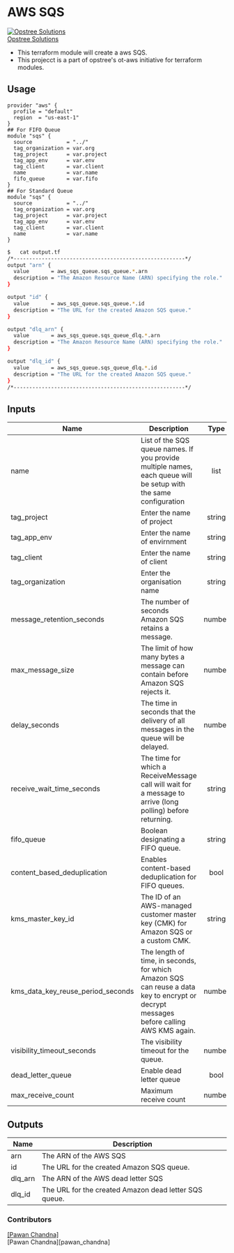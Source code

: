 # AWS SQS

[![Opstree Solutions][opstree_avatar]][opstree_homepage]<br/>[Opstree Solutions][opstree_homepage] 

  [opstree_homepage]: https://opstree.github.io/
  [opstree_avatar]: https://img.cloudposse.com/150x150/https://github.com/opstree.png

- This terraform module will create a aws SQS.
- This projecct is a part of opstree's ot-aws initiative for terraform modules.

## Usage

```hcl
provider "aws" {
  profile = "default"
  region  = "us-east-1"
}
## For FIFO Queue
module "sqs" {
  source           = "../"
  tag_organization = var.org
  tag_project      = var.project
  tag_app_env      = var.env
  tag_client       = var.client
  name             = var.name
  fifo_queue       = var.fifo
}
## For Standard Queue
module "sqs" {
  source           = "../"
  tag_organization = var.org
  tag_project      = var.project
  tag_app_env      = var.env
  tag_client       = var.client
  name             = var.name
}

```

```sh
$   cat output.tf
/*-------------------------------------------------------*/
output "arn" {
  value       = aws_sqs_queue.sqs_queue.*.arn
  description = "The Amazon Resource Name (ARN) specifying the role."
}

output "id" {
  value       = aws_sqs_queue.sqs_queue.*.id
  description = "The URL for the created Amazon SQS queue."
}

output "dlq_arn" {
  value       = aws_sqs_queue.sqs_queue_dlq.*.arn
  description = "The Amazon Resource Name (ARN) specifying the role."
}

output "dlq_id" {
  value       = aws_sqs_queue.sqs_queue_dlq.*.id
  description = "The URL for the created Amazon SQS queue."
}
/*-------------------------------------------------------*/
```
## Inputs

| Name | Description | Type | Default | Required |
|------|-------------|:----:|:-----:|:-----:|
| name | 	List of the SQS queue names. If you provide multiple names, each queue will be setup with the same configuration | list | - | yes |
| tag_project | Enter the name of project | string | - | yes |
| tag_app_env | Enter the name of envirnment | string | - | yes |
| tag_client | Enter the name of client | string | - | no |
| tag_organization | Enter the organisation name | string | - | no |
| message_retention_seconds | The number of seconds Amazon SQS retains a message. | number | 345600 | no |
| max_message_size | The limit of how many bytes a message can contain before Amazon SQS rejects it. | number | 262144 | no |
| delay_seconds | The time in seconds that the delivery of all messages in the queue will be delayed. | number | 0 | no |
| receive_wait_time_seconds | The time for which a ReceiveMessage call will wait for a message to arrive (long polling) before returning. | string | 20 | no |
| fifo_queue | Boolean designating a FIFO queue. | string | "false" | no |
| content_based_deduplication | Enables content-based deduplication for FIFO queues. | bool | false | no |
| kms_master_key_id | The ID of an AWS-managed customer master key (CMK) for Amazon SQS or a custom CMK. | string | null | no |
| kms_data_key_reuse_period_seconds | The length of time, in seconds, for which Amazon SQS can reuse a data key to encrypt or decrypt messages before calling AWS KMS again. | number | 300 | no |
| visibility_timeout_seconds | The visibility timeout for the queue. | number | 30 | no |
| dead_letter_queue | Enable dead letter queue | bool | false | no |
| max_receive_count | Maximum receive count | number | 5 | no |
## Outputs

| Name | Description |
|------|-------------|
| arn | The ARN of the AWS SQS |
| id | The URL for the created Amazon SQS queue. |
| dlq_arn | The ARN of the AWS dead letter SQS |
| dlq_id | The URL for the created Amazon dead letter SQS queue. |


### Contributors

[[Pawan Chandna]][pawan_homepage]<br/>[Pawan Chandna][pawan_chandna] 

 [pawan_homepage]: https://gitlab.com/pawan.chandna
